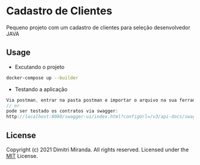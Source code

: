 #  Cadastro de Clientes


Pequeno projeto com um cadastro de clientes para seleção desenvolvedor JAVA 
## Usage

- Excutando o projeto

```sh
docker-compose up --builder

```

- Testando a aplicação

```ts
Via postman, entrar na pasta postman e importar o arquivo na sua ferramenta restclient 
// or
pode ser testado os contratos via swagger:
http://localhost:8080/swagger-ui/index.html?configUrl=/v3/api-docs/swagger-config

```




## License

Copyright (c) 2021 Dimitri Miranda. All rights reserved.
Licensed under the [MIT](LICENSE) License.
